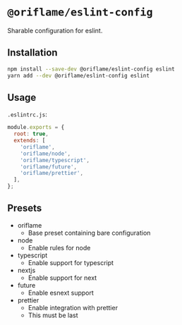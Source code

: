 # `@oriflame/eslint-config`

Sharable configuration for eslint.

## Installation

```sh
npm install --save-dev @oriflame/eslint-config eslint
yarn add --dev @oriflame/eslint-config eslint
```

## Usage

`.eslintrc.js`:

```javascript
module.exports = {
  root: true,
  extends: [
    'oriflame',
    'oriflame/node',
    'oriflame/typescript',
    'oriflame/future',
    'oriflame/prettier',
  ],
};
```

## Presets

- oriflame
  - Base preset containing bare configuration
- node
  - Enable rules for node
- typescript
  - Enable support for typescript
- nextjs
  - Enable support for next
- future
  - Enable esnext support
- prettier
  - Enable integration with prettier
  - This must be last
